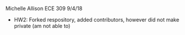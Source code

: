 Michelle Allison
ECE 309
9/4/18
* HW2: Forked respository, added contributors, however did not make private (am not able to)
